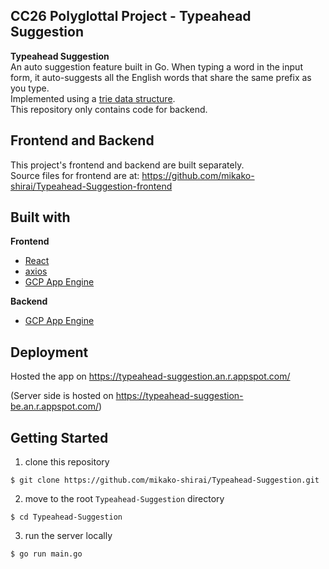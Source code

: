 ## CC26 Polyglottal Project - Typeahead Suggestion  
  
**Typeahead Suggestion**  
An auto suggestion feature built in Go. When typing a word in the input form, it auto-suggests all the English words that share the same prefix as you type.  
Implemented using a [trie data structure](https://en.wikipedia.org/wiki/Trie).  
This repository only contains code for backend.  
  
  
## Frontend and Backend  
This project's frontend and backend are built separately.  
Source files for frontend are at: https://github.com/mikako-shirai/Typeahead-Suggestion-frontend  
  
  
## Built with  
**Frontend**  
- [React](https://reactjs.org/)  
- [axios](https://axios-http.com/)  
- [GCP App Engine](https://cloud.google.com/appengine/)  
  
**Backend**  
- [GCP App Engine](https://cloud.google.com/appengine/)  
  
  
## Deployment  
Hosted the app on https://typeahead-suggestion.an.r.appspot.com/  
  
(Server side is hosted on https://typeahead-suggestion-be.an.r.appspot.com/)  
  
  
## Getting Started    
1. clone this repository  
```
$ git clone https://github.com/mikako-shirai/Typeahead-Suggestion.git
```  
2. move to the root `Typeahead-Suggestion` directory  
```
$ cd Typeahead-Suggestion
```  
3. run the server locally  
```
$ go run main.go
```  
  